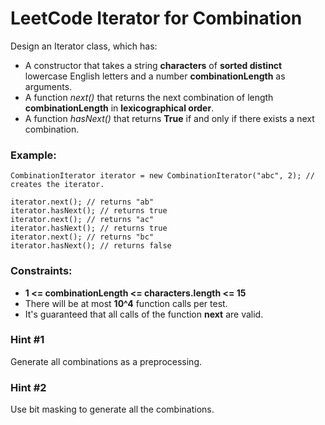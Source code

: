 # LeetCode Iterator for Combination
Design an Iterator class, which has:

* A constructor that takes a string **characters** of **sorted distinct** lowercase English letters and a number **combinationLength** as arguments.
* A function *next()* that returns the next combination of length **combinationLength** in **lexicographical order**.
* A function *hasNext()* that returns **True** if and only if there exists a next combination.
 

### Example:
```
CombinationIterator iterator = new CombinationIterator("abc", 2); // creates the iterator.

iterator.next(); // returns "ab"
iterator.hasNext(); // returns true
iterator.next(); // returns "ac"
iterator.hasNext(); // returns true
iterator.next(); // returns "bc"
iterator.hasNext(); // returns false
```

### Constraints:

* **1 <= combinationLength <= characters.length <= 15**
* There will be at most **10^4** function calls per test.
* It's guaranteed that all calls of the function **next** are valid.

### Hint #1  
Generate all combinations as a preprocessing.

### Hint #2  
Use bit masking to generate all the combinations.